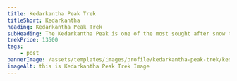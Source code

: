 ```yaml
--- 
title: Kedarkantha Peak Trek
titleShort: Kedarkantha
heading: Kedarkantha Peak Trek
subHeading: The Kedarkantha Peak is one of the most sought after snow trekking destinations in India.
trekPrice: 13500
tags: 
    - post
bannerImage: /assets/templates/images/profile/kedarkantha-peak-trek/kedarkantha-peak-trek-profile-header.jpg
imageAlt: this is Kedarkantha Peak Trek Image
---
```

